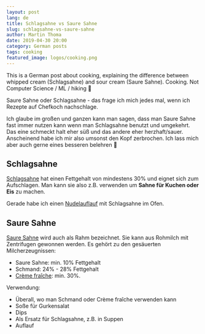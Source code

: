 ```yaml
---
layout: post
lang: de
title: Schlagsahne vs Saure Sahne
slug: schlagsahne-vs-saure-sahne
author: Martin Thoma
date: 2019-04-30 20:00
category: German posts
tags: cooking
featured_image: logos/cooking.png
---
```

<div class="info">This is a German post about cooking, explaining the difference between whipped cream (Schlagsahne) and sour cream (Saure Sahne). Cooking. Not Computer Science / ML / hiking 🙂</div>

Saure Sahne oder Schlagsahne - das frage ich mich jedes mal, wenn ich Rezepte
auf Chefkoch nachschlage.

Ich glaube im großen und ganzen kann man sagen, dass man Saure Sahne fast immer
nutzen kann wenn man Schlagsahne benutzt und umgekehrt. Das eine schmeckt halt
eher süß und das andere eher herzhaft/sauer. Anscheinend habe ich mir also
umsonst den Kopf zerbrochen. Ich lass mich aber auch gerne eines besseren
belehren 🙂


## Schlagsahne

[Schlagsahne](https://de.wikipedia.org/wiki/Schlagsahne) hat einen Fettgehalt
von mindestens 30% und eignet sich zum Aufschlagen. Man kann sie also z.B. verwenden
um **Sahne für Kuchen oder Eis** zu machen.

Gerade habe ich einen [Nudelauflauf](https://www.chefkoch.de/rezepte/503121145273697/Nudel-Thunfisch-Auflauf-ueberbacken.html?aid=cf2d19b8) mit Schlagsahne im Ofen.


## Saure Sahne

[Saure Sahne](https://de.wikipedia.org/wiki/Saure_Sahne) wird auch als Rahm bezeichnet.
Sie kann aus Rohmilch mit Zentrifugen gewonnen werden. Es gehört zu den gesäuerten
Milcherzeugnissen:

* Saure Sahne: min. 10% Fettgehalt
* Schmand: 24% - 28% Fettgehalt
* [Crème fraîche](https://de.wikipedia.org/wiki/Creme_fraiche): min. 30%.

Verwendung:

* Überall, wo man Schmand oder Crème fraîche verwenden kann
* Soße für Gurkensalat
* Dips
* Als Ersatz für Schlagsahne, z.B. in Suppen
* Auflauf
